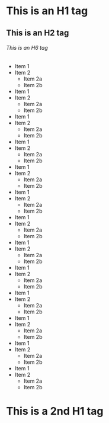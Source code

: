 # This is an H1 tag
## This is an H2 tag
###### This is an H6 tag

* Item 1
* Item 2
  * Item 2a
  * Item 2b
* Item 1
* Item 2
  * Item 2a
  * Item 2b
* Item 1
* Item 2
  * Item 2a
  * Item 2b
* Item 1
* Item 2
  * Item 2a
  * Item 2b
* Item 1
* Item 2
  * Item 2a
  * Item 2b
* Item 1
* Item 2
  * Item 2a
  * Item 2b
* Item 1
* Item 2
  * Item 2a
  * Item 2b
* Item 1
* Item 2
  * Item 2a
  * Item 2b
* Item 1
* Item 2
  * Item 2a
  * Item 2b
* Item 1
* Item 2
  * Item 2a
  * Item 2b
* Item 1
* Item 2
  * Item 2a
  * Item 2b
* Item 1
* Item 2
  * Item 2a
  * Item 2b
* Item 1
* Item 2
  * Item 2a
  * Item 2b

# This is a 2nd H1 tag
